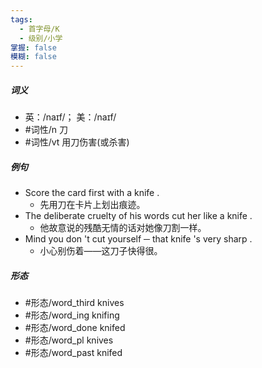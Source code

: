 ```yaml
---
tags:
  - 首字母/K
  - 级别/小学
掌握: false
模糊: false
---
```

##### 词义
- 英：/naɪf/； 美：/naɪf/
- #词性/n  刀
- #词性/vt  用刀伤害(或杀害)
##### 例句
- Score the card first with a knife .
	- 先用刀在卡片上划出痕迹。
- The deliberate cruelty of his words cut her like a knife .
	- 他故意说的残酷无情的话对她像刀割一样。
- Mind you don 't cut yourself ─ that knife 's very sharp .
	- 小心别伤着——这刀子快得很。
##### 形态
- #形态/word_third knives
- #形态/word_ing knifing
- #形态/word_done knifed
- #形态/word_pl knives
- #形态/word_past knifed
